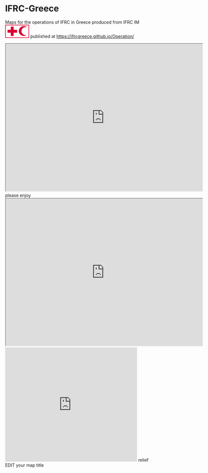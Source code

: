 # IFRC-Greece
Maps for the operations of IFRC in Greece
produced from IFRC IM
<img src="Logo_ifrc.png" alt="IFRC logo" style="width:78px;height:43px;">
published at https://ifrcgreece.github.io/Operation/
<iframe src="https://www.google.com/maps/d/embed?mid=1nlioGZih7cJcPZ8XVx-2A67BvWM&hl=en" width="640" height="480"></iframe>
please enjoy

<iframe src="https://ifrcgreece.github.io/3w" width="640" height="480"></iframe>

<iframe width="429" height="372" seamless frameborder="0" scrolling="no" src="https://docs.google.com/spreadsheets/d/1PWZOdOJ_iMh35TcnUe6e4biNObxOMeLYIwvxRR_Npv0/pubchart?oid=1051246309&amp;format=interactive"></iframe>
relief
<!-- Display the map and title with HTML division tags  -->
<div id="IFRC">EDIT your map title</div>
<div id="map"></div>

